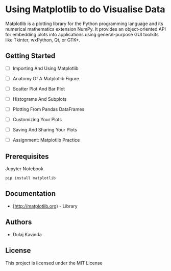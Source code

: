 # Using Matplotlib to do Visualise Data

Matplotlib is a plotting library for the Python programming language and its numerical mathematics extension NumPy. It provides an object-oriented API for embedding plots into applications using general-purpose GUI toolkits like Tkinter, wxPython, Qt, or GTK+.

## Getting Started

- [ ] Importing And Using Matplotlib
- [ ] Anatomy Of A Matplotlib Figure
- [ ] Scatter Plot And Bar Plot
- [ ] Histograms And Subplots
- [ ] Plotting From Pandas DataFrames
- [ ] Customizing Your Plots
- [ ] Saving And Sharing Your Plots
- [ ] Assignment: Matplotlib Practice


## Prerequisites

Jupyter Notebook

```
pip install matplotlib
```

## Documentation

* [http://matplotlib.org) - Library

## Authors

* Dulaj Kavinda

## License

This project is licensed under the MIT License

